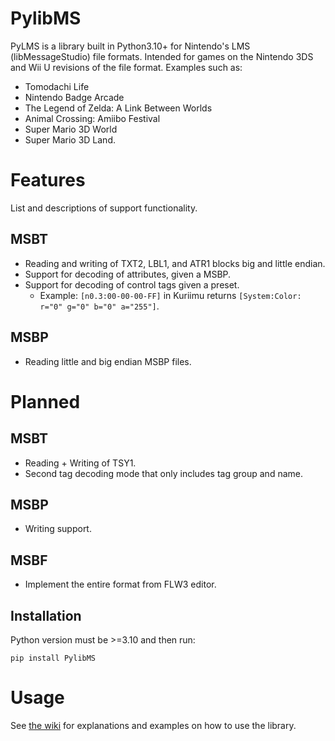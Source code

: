 # PylibMS
PyLMS is a library built in Python3.10+ for Nintendo's LMS (libMessageStudio) file formats. Intended for games on the Nintendo 3DS and Wii U revisions of the file format. Examples such as:
* Tomodachi Life 
* Nintendo Badge Arcade
* The Legend of Zelda: A Link Between Worlds
* Animal Crossing: Amiibo Festival
* Super Mario 3D World
* Super Mario 3D Land.
# Features
List and descriptions of support functionality.
## MSBT
* Reading and writing of TXT2, LBL1, and ATR1 blocks big and little endian.
* Support for decoding of attributes, given a MSBP.
* Support for decoding of control tags given a preset.
    * Example: `[n0.3:00-00-00-FF]` in Kuriimu returns `[System:Color: r="0" g="0" b="0" a="255"]`.
## MSBP
* Reading little and big endian MSBP files.
# Planned
## MSBT
* Reading + Writing of TSY1.
* Second tag decoding mode that only includes tag group and name.
## MSBP
* Writing support.
## MSBF
* Implement the entire format from FLW3 editor.
## Installation
Python version must be >=3.10 and then run:
```
pip install PylibMS
```
# Usage
See [the wiki](https://github.com/AbdyyEee/PylibMS/wiki) for explanations and examples on how to use the library.
